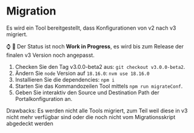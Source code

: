 # Migration

Es wird ein Tool bereitgestellt, dass Konfigurationen von v2 nach v3 migriert.

⌚ 🚧 Der Status ist noch **Work in Progress**, es wird bis zum Release der finalen v3 Version noch angepasst.

1. Checken Sie den Tag v3.0.0-beta2 aus: `git checkout v3.0.0-beta2`.
2. Ändern Sie `node` Version auf `18.16.0`: `nvm use 18.16.0`
3. Installieren Sie die dependencies: `npm i`
4. Starten Sie das Kommandozeilen Tool mittels `npm run migrateConf`.
5. Geben Sie interaktiv den Source und Destination Path der Portalkonfiguration an.

Drawbacks: Es werden nicht alle Tools migriert, zum Teil weil diese in v3 nicht mehr verfügbar sind oder die noch nicht vom Migrationsskript abgedeckt werden

